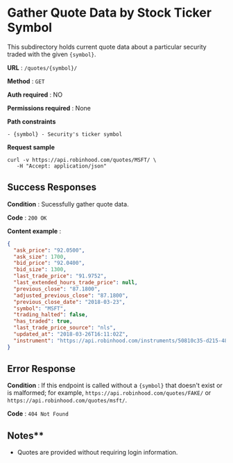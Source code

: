 # Gather Quote Data by Stock Ticker Symbol

This subdirectory holds current quote data about a particular security traded with the given `{symbol}`.

**URL** : `/quotes/{symbol}/`

**Method** : `GET`

**Auth required** : NO

**Permissions required** : None

**Path constraints**

    - {symbol} - Security's ticker symbol

**Request sample**

```
curl -v https://api.robinhood.com/quotes/MSFT/ \
   -H "Accept: application/json"
```   

## Success Responses

**Condition** : Sucessfully gather quote data.

**Code** : `200 OK`

**Content example** :

```json
{
  "ask_price": "92.0500",
  "ask_size": 1700,
  "bid_price": "92.0400",
  "bid_size": 1300,
  "last_trade_price": "91.9752",
  "last_extended_hours_trade_price": null,
  "previous_close": "87.1800",
  "adjusted_previous_close": "87.1800",
  "previous_close_date": "2018-03-23",
  "symbol": "MSFT",
  "trading_halted": false,
  "has_traded": true,
  "last_trade_price_source": "nls",
  "updated_at": "2018-03-26T16:11:02Z",
  "instrument": "https://api.robinhood.com/instruments/50810c35-d215-4866-9758-0ada4ac79ffa/"
}
```

## Error Response

**Condition** : If this endpoint is called without a `{symbol}` that doesn't exist or is malformed; for example, `https://api.robinhood.com/quotes/FAKE/` or `https://api.robinhood.com/quotes/msft/`.

**Code** : `404 Not Found`

## Notes**

* Quotes are provided without requiring login information.